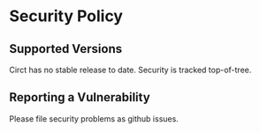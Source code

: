 # Security Policy

## Supported Versions

Circt has no stable release to date.  Security is tracked top-of-tree.

## Reporting a Vulnerability

Please file security problems as github issues.
